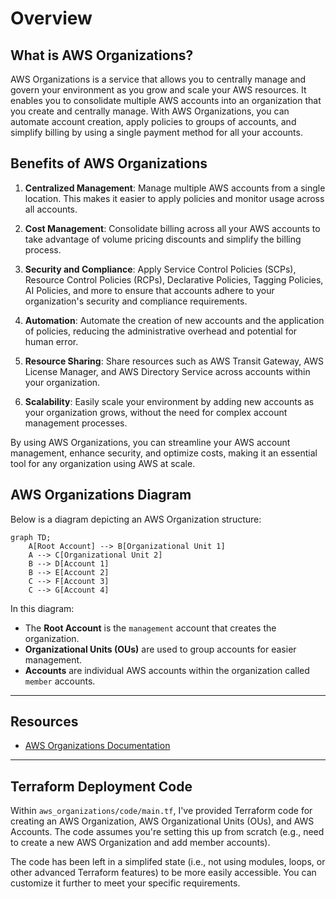 # Overview

## What is AWS Organizations?

AWS Organizations is a service that allows you to centrally manage and govern your environment as you grow and scale your AWS resources. It enables you to consolidate multiple AWS accounts into an organization that you create and centrally manage. With AWS Organizations, you can automate account creation, apply policies to groups of accounts, and simplify billing by using a single payment method for all your accounts.

## Benefits of AWS Organizations

1. **Centralized Management**: Manage multiple AWS accounts from a single location. This makes it easier to apply policies and monitor usage across all accounts.

2. **Cost Management**: Consolidate billing across all your AWS accounts to take advantage of volume pricing discounts and simplify the billing process.

3. **Security and Compliance**: Apply Service Control Policies (SCPs), Resource Control Policies (RCPs), Declarative Policies, Tagging Policies, AI Policies, and more to ensure that accounts adhere to your organization's security and compliance requirements.

4. **Automation**: Automate the creation of new accounts and the application of policies, reducing the administrative overhead and potential for human error.

5. **Resource Sharing**: Share resources such as AWS Transit Gateway, AWS License Manager, and AWS Directory Service across accounts within your organization.

6. **Scalability**: Easily scale your environment by adding new accounts as your organization grows, without the need for complex account management processes.

By using AWS Organizations, you can streamline your AWS account management, enhance security, and optimize costs, making it an essential tool for any organization using AWS at scale.

## AWS Organizations Diagram

Below is a diagram depicting an AWS Organization structure:

```mermaid
graph TD;
    A[Root Account] --> B[Organizational Unit 1]
    A --> C[Organizational Unit 2]
    B --> D[Account 1]
    B --> E[Account 2]
    C --> F[Account 3]
    C --> G[Account 4]
```

In this diagram:
- The **Root Account** is the `management` account that creates the organization.
- **Organizational Units (OUs)** are used to group accounts for easier management.
- **Accounts** are individual AWS accounts within the organization called `member` accounts.

---
## Resources
- [AWS Organizations Documentation](https://docs.aws.amazon.com/organizations/latest/userguide/orgs_introduction.html)

---
## Terraform Deployment Code
Within `aws_organizations/code/main.tf`, I've provided Terraform code for creating an AWS Organization, AWS Organizational Units (OUs), and AWS Accounts. The code assumes you're setting this up from scratch (e.g., need to create a new AWS Organization and add member accounts).

The code has been left in a simplifed state (i.e., not using modules, loops, or other advanced Terraform features) to be more easily accessible. You can customize it further to meet your specific requirements.